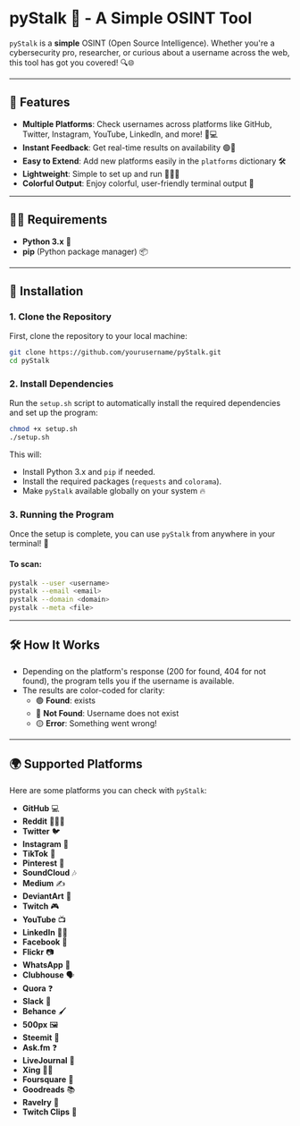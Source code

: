 # pyStalk 🚨 - A Simple OSINT Tool

`pyStalk` is a **simple** OSINT (Open Source Intelligence). Whether you're a cybersecurity pro, researcher, or curious about a username across the web, this tool has got you covered! 🔍🌐

---

## 🚀 Features

- **Multiple Platforms**: Check usernames across platforms like GitHub, Twitter, Instagram, YouTube, LinkedIn, and more! 📱💻
- **Instant Feedback**: Get real-time results on availability 🟢🔴
- **Easy to Extend**: Add new platforms easily in the `platforms` dictionary 🛠️
- **Lightweight**: Simple to set up and run 🏃‍♂️💨
- **Colorful Output**: Enjoy colorful, user-friendly terminal output 🌈

---

## 🧑‍💻 Requirements

- **Python 3.x** 🔵
- **pip** (Python package manager) 📦

---

## 🔧 Installation

### 1. Clone the Repository

First, clone the repository to your local machine:

```bash
git clone https://github.com/yourusername/pyStalk.git
cd pyStalk
```

### 2. Install Dependencies

Run the `setup.sh` script to automatically install the required dependencies and set up the program:

```bash
chmod +x setup.sh
./setup.sh
```

This will:
- Install Python 3.x and `pip` if needed.
- Install the required packages (`requests` and `colorama`).
- Make `pyStalk` available globally on your system 🔥

### 3. Running the Program

Once the setup is complete, you can use `pyStalk` from anywhere in your terminal! 🎉

#### To scan:

```bash
pystalk --user <username>
pystalk --email <email>
pystalk --domain <domain>
pystalk --meta <file>
```

---

## 🛠️ How It Works

- Depending on the platform's response (200 for found, 404 for not found), the program tells you if the username is available.
- The results are color-coded for clarity:
  - 🟢 **Found**:  exists
  - 🔴 **Not Found**: Username does not exist
  - 🟡 **Error**: Something went wrong!

---

## 🌍 Supported Platforms

Here are some platforms you can check with `pyStalk`:

- **GitHub** 💻
- **Reddit** 🧑‍🤝‍🧑
- **Twitter** 🐦
- **Instagram** 📸
- **TikTok** 🎵
- **Pinterest** 📌
- **SoundCloud** 🎶
- **Medium** ✍️
- **DeviantArt** 🎨
- **Twitch** 🎮
- **YouTube** 📺
- **LinkedIn** 🧑‍💼
- **Facebook** 📱
- **Flickr** 📷
- **WhatsApp** 💬
- **Clubhouse** 🗣️
- **Quora** ❓
- **Slack** 💼
- **Behance** 🖌️
- **500px** 🖼️
- **Steemit** 💸
- **Ask.fm** ❓
- **LiveJournal** 📝
- **Xing** 🧑‍💻
- **Foursquare** 📍
- **Goodreads** 📚
- **Ravelry** 🧶
- **Twitch Clips** 🎥
